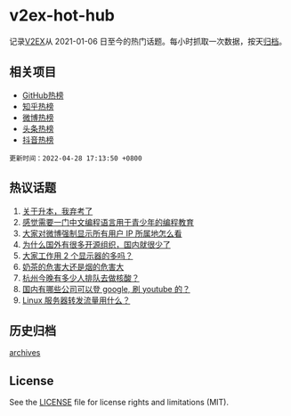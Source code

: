 # v2ex-hot-hub

 记录[V2EX](https://www.v2ex.com/)从 2021-01-06 日至今的热门话题。每小时抓取一次数据，按天[归档](archives)。
 
 ## 相关项目

- [GitHub热榜](https://github.com/lonnyzhang423/github-hot-hub)
- [知乎热榜](https://github.com/lonnyzhang423/zhihu-hot-hub)
- [微博热榜](https://github.com/lonnyzhang423/weibo-hot-hub)
- [头条热榜](https://github.com/lonnyzhang423/toutiao-hot-hub)
- [抖音热榜](https://github.com/lonnyzhang423/douyin-hot-hub)


 `更新时间：2022-04-28 17:13:50 +0800`

## 热议话题

1. [关于升本，我弃考了](https://www.v2ex.com/t/849618)
1. [感觉需要一门中文编程语言用于青少年的编程教育](https://www.v2ex.com/t/849700)
1. [大家对微博强制显示所有用户 IP 所属地怎么看](https://www.v2ex.com/t/849792)
1. [为什么国外有很多开源组织，国内就很少了](https://www.v2ex.com/t/849655)
1. [大家工作用 2 个显示器的多吗？](https://www.v2ex.com/t/849720)
1. [奶茶的危害大还是烟的危害大](https://www.v2ex.com/t/849733)
1. [杭州今晚有多少人排队去做核酸？](https://www.v2ex.com/t/849636)
1. [国内有哪些公司可以登 google, 刷 youtube 的？](https://www.v2ex.com/t/849763)
1. [Linux 服务器转发流量用什么？](https://www.v2ex.com/t/849671)

## 历史归档

[archives](archives)

## License

See the [LICENSE](LICENSE) file for license rights and limitations (MIT).
